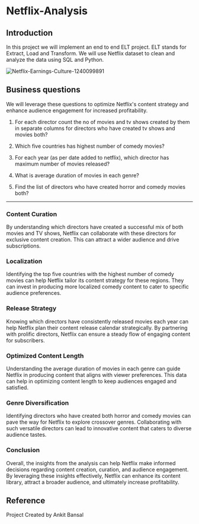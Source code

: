 # Netflix-Analysis
## Introduction
In this project we will implement an end to end ELT project. ELT stands for Extract, Load and Transform. We will use Netflix dataset to clean and analyze the data using SQL and Python.

![Netflix-Earnings-Culture-1240099891](https://github.com/kc89878/Netflix-Analysis/assets/79961717/050894fa-fcd0-40e4-8d65-a52fa02afc36)

## Business questions

We will leverage these questions to optimize Netflix's content strategy and enhance audience engagement for increased profitability.

1. For each director count the no of movies and tv shows created by them in separate columns for directors who have created tv shows and movies both?

2. Which five countries has highest number of comedy movies?

3. For each year (as per date added to netflix), which director has maximum number of movies released?

4. What is average duration of movies in each genre?

5. Find the list of directors who have created horror and comedy movies both?

------------------------------------------------------------------------------------------------------------------

### Content Curation

By understanding which directors have created a successful mix of both movies and TV shows, Netflix can collaborate with these directors for exclusive content creation. This can attract a wider audience and drive subscriptions. 

### Localization

Identifying the top five countries with the highest number of comedy movies can help Netflix tailor its content strategy for these regions. They can invest in producing more localized comedy content to cater to specific audience preferences.

### Release Strategy

Knowing which directors have consistently released movies each year can help Netflix plan their content release calendar strategically. By partnering with prolific directors, Netflix can ensure a steady flow of engaging content for subscribers.

### Optimized Content Length

Understanding the average duration of movies in each genre can guide Netflix in producing content that aligns with viewer preferences. This data can help in optimizing content length to keep audiences engaged and satisfied.

### Genre Diversification

Identifying directors who have created both horror and comedy movies can pave the way for Netflix to explore crossover genres. Collaborating with such versatile directors can lead to innovative content that caters to diverse audience tastes.

### Conclusion

Overall, the insights from the analysis can help Netflix make informed decisions regarding content creation, curation, and audience engagement. By leveraging these insights effectively, Netflix can enhance its content library, attract a broader audience, and ultimately increase profitability.

## Reference
Project Created by Ankit Bansal
